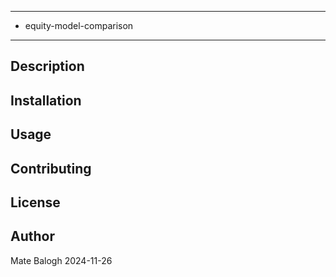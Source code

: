 **********************************************
* equity-model-comparison
**********************************************

## Description

## Installation

## Usage

## Contributing

## License

## Author
Mate Balogh
2024-11-26
